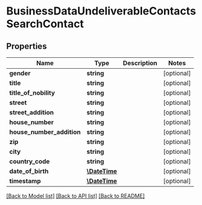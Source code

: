 # BusinessDataUndeliverableContactsSearchContact

## Properties
Name | Type | Description | Notes
------------ | ------------- | ------------- | -------------
**gender** | **string** |  | [optional] 
**title** | **string** |  | [optional] 
**title_of_nobility** | **string** |  | [optional] 
**street** | **string** |  | [optional] 
**street_addition** | **string** |  | [optional] 
**house_number** | **string** |  | [optional] 
**house_number_addition** | **string** |  | [optional] 
**zip** | **string** |  | [optional] 
**city** | **string** |  | [optional] 
**country_code** | **string** |  | [optional] 
**date_of_birth** | [**\DateTime**](Date.md) |  | [optional] 
**timestamp** | [**\DateTime**](Date.md) |  | [optional] 

[[Back to Model list]](../README.md#documentation-for-models) [[Back to API list]](../README.md#documentation-for-api-endpoints) [[Back to README]](../README.md)


